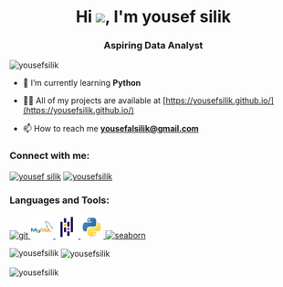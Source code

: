 

<h1 align="center">Hi <img src="https://media.giphy.com/media/hvRJCLFzcasrR4ia7z/giphy.gif" width="28">, I'm yousef silik</h1>
<h3 align="center">Aspiring Data Analyst</h3>

<p align="left"> <img src="https://komarev.com/ghpvc/?username=yousefsilik&label=Profile%20views&color=0e75b6&style=flat" alt="yousefsilik" /> </p>

- 🌱 I’m currently learning **Python**

- 👨‍💻 All of my projects are available at [https://yousefsilik.github.io/](https://yousefsilik.github.io/)

- 📫 How to reach me **yousefalsilik@gmail.com**

<h3 align="left">Connect with me:</h3>
<p align="left">
<a href="https://linkedin.com/in/yousef silik" target="blank"><img align="center" src="https://raw.githubusercontent.com/rahuldkjain/github-profile-readme-generator/master/src/images/icons/Social/linked-in-alt.svg" alt="yousef silik" height="30" width="40" /></a>
<a href="https://kaggle.com/yousefsilik" target="blank"><img align="center" src="https://raw.githubusercontent.com/rahuldkjain/github-profile-readme-generator/master/src/images/icons/Social/kaggle.svg" alt="yousefsilik" height="30" width="40" /></a>
</p>

<h3 align="left">Languages and Tools:</h3>
<p align="left"> <a href="https://git-scm.com/" target="_blank" rel="noreferrer"> <img src="https://www.vectorlogo.zone/logos/git-scm/git-scm-icon.svg" alt="git" width="40" height="40"/> </a> <a href="https://www.mysql.com/" target="_blank" rel="noreferrer"> <img src="https://raw.githubusercontent.com/devicons/devicon/master/icons/mysql/mysql-original-wordmark.svg" alt="mysql" width="40" height="40"/> </a> <a href="https://pandas.pydata.org/" target="_blank" rel="noreferrer"> <img src="https://raw.githubusercontent.com/devicons/devicon/2ae2a900d2f041da66e950e4d48052658d850630/icons/pandas/pandas-original.svg" alt="pandas" width="40" height="40"/> </a> <a href="https://www.python.org" target="_blank" rel="noreferrer"> <img src="https://raw.githubusercontent.com/devicons/devicon/master/icons/python/python-original.svg" alt="python" width="40" height="40"/> </a> <a href="https://seaborn.pydata.org/" target="_blank" rel="noreferrer"> <img src="https://seaborn.pydata.org/_images/logo-mark-lightbg.svg" alt="seaborn" width="40" height="40"/> </a> </p>

<p><img align="left" src="https://github-readme-stats.vercel.app/api/top-langs?username=yousefsilik&show_icons=true&locale=en&layout=compact" alt="yousefsilik" /></p>

<p>&nbsp;<img align="center" src="https://github-readme-stats.vercel.app/api?username=yousefsilik&show_icons=true&locale=en" alt="yousefsilik" /></p>

<p><img align="center" src="https://github-readme-streak-stats.herokuapp.com/?user=yousefsilik&" alt="yousefsilik" /></p>
